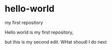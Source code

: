 # hello-world
my first repository


Hello world is my first repository,

but this is my second edit. WHat shoudl I do next
